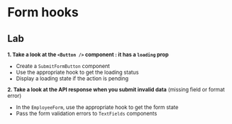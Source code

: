 <!-- .slide: class="exercice" -->

# Form hooks

## Lab

<small>

**1. Take a look at the `<Button />` component : it has a `loading` prop**

- Create a `SubmitFormButton` component
- Use the appropriate hook to get the loading status
- Display a loading state if the action is pending

**2. Take a look at the API response when you submit invalid data** (missing field or format error)

- In the `EmployeeForm`, use the appropriate hook to get the form state
- Pass the form validation errors to `TextFields` components

</small>
